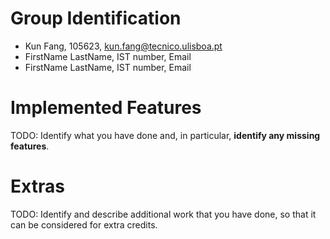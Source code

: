 # Group Identification

 - Kun Fang, 105623, kun.fang@tecnico.ulisboa.pt
 - FirstName LastName, IST number, Email
 - FirstName LastName, IST number, Email

# Implemented Features
TODO: Identify what you have done and, in particular, **identify any missing features**.

# Extras
TODO: Identify and describe additional work that you have done,
      so that it can be considered for extra credits.
